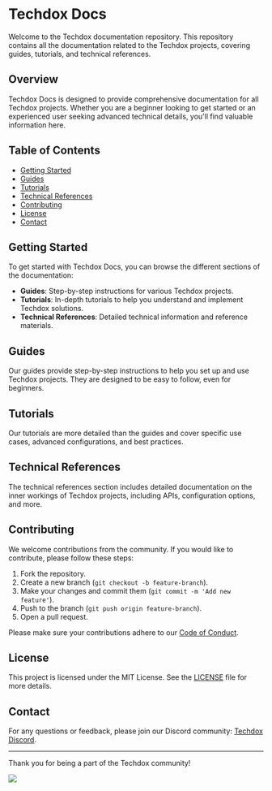# Techdox Docs

Welcome to the Techdox documentation repository. This repository contains all the documentation related to the Techdox projects, covering guides, tutorials, and technical references.

## Overview

Techdox Docs is designed to provide comprehensive documentation for all Techdox projects. Whether you are a beginner looking to get started or an experienced user seeking advanced technical details, you'll find valuable information here.

## Table of Contents

- [Getting Started](#getting-started)
- [Guides](#guides)
- [Tutorials](#tutorials)
- [Technical References](#technical-references)
- [Contributing](#contributing)
- [License](#license)
- [Contact](#contact)

## Getting Started

To get started with Techdox Docs, you can browse the different sections of the documentation:

- **Guides**: Step-by-step instructions for various Techdox projects.
- **Tutorials**: In-depth tutorials to help you understand and implement Techdox solutions.
- **Technical References**: Detailed technical information and reference materials.

## Guides

Our guides provide step-by-step instructions to help you set up and use Techdox projects. They are designed to be easy to follow, even for beginners.

## Tutorials

Our tutorials are more detailed than the guides and cover specific use cases, advanced configurations, and best practices.

## Technical References

The technical references section includes detailed documentation on the inner workings of Techdox projects, including APIs, configuration options, and more.

## Contributing

We welcome contributions from the community. If you would like to contribute, please follow these steps:

1. Fork the repository.
2. Create a new branch (`git checkout -b feature-branch`).
3. Make your changes and commit them (`git commit -m 'Add new feature'`).
4. Push to the branch (`git push origin feature-branch`).
5. Open a pull request.

Please make sure your contributions adhere to our [Code of Conduct](CODE_OF_CONDUCT.md).

## License

This project is licensed under the MIT License. See the [LICENSE](LICENSE) file for more details.

## Contact

For any questions or feedback, please join our Discord community: [Techdox Discord](https://discord.com/invite/8mX2KRxDw8).

---

Thank you for being a part of the Techdox community!


<a href="https://www.buymeacoffee.com/techdox"><img src="https://img.buymeacoffee.com/button-api/?text=Buy me a cup of tea&emoji=🍵&slug=techdox&button_colour=FFDD00&font_colour=000000&font_family=Cookie&outline_colour=000000&coffee_colour=ffffff" /></a>

